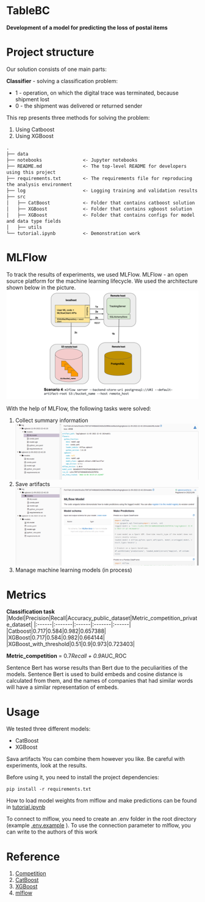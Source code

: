# TableBC
**Development of a model for predicting the loss of postal items**

# Project structure

Our solution consists of one main parts:

**Сlassifier** - solving a classification problem:
 - 1 - operation, on which the digital trace was terminated, because shipment lost
 - 0 - the shipment was delivered or returned sender

This rep presents three methods for solving the problem:
1. Using Catboost 
2. Using XGBoost

```
.
├── data
├── notebooks               <- Jupyter notebooks
├── README.md               <- The top-level README for developers using this project
├── requirements.txt        <- The requirements file for reproducing the analysis environment
├── log                     <- Logging training and validation results
├── src
│   ├── СatBoost            <- Folder that contains catboost solution
│   ├── XGBoost             <- Folder that contains xgboost solution
│   ├── XGBoost             <- Folder that contains configs for model and data type fields
│   ├── utils
└── tutorial.ipynb          <- Demonstration work
```

# MLFlow 
To track the results of experiments, we used MLFlow. MLFlow - an open source platform for the machine learning lifecycle. We used the architecture shown below in the picture. 
![Pipeline](./data/mlflow-arc.png)


With the help of MLFlow, the following tasks were solved:
1. Collect summary information
![summary information](./data/collecting_data.png)
2. Save artifacts
 ![summary information](./data/artifacts.png)
3. Manage machine learning models (in process)

# Metrics
**Classification task**
|Model|Precision|Recall|Accuracy_public_dataset|Metric_competition_private_dataset|
|:------|:-------|:------|:-------|:------|
|Catboost|0.717|0.584|0.982|0.657388|
|XGBoost|0.717|0.584|0.982|0.664144|
|XGBoost_with_threshold|0.51|0.9|0.973|0.723403|

**Metric_competition** = 0.7*Recall + 0.9*AUC_ROC

Sentence Bert has worse results than Bert due to the peculiarities of the models. Sentence Bert is used to build embeds and cosine distance is calculated from them, and the names of companies that had similar words will have a similar representation of embeds.
# Usage
We tested three different models:
- CatBoost
- XGBoost

Sava artifacts
You can combine them however you like. Be careful with experiments, look at the results.

Before using it, you need to install the project dependencies:
```
pip install -r requirements.txt 
```

How to load model weights from mlflow and make predictions can be found in [tutorial.ipynb](./tutorial.ipynb) 

To connect to mlflow, you need to create an .env folder in the root directory (example [.env.example](./.env.example) ). To use the connection parameter to mlflow, you can write to the authors of this work

# Reference 
1. [Competition](https://hacks-ai.ru/championships/758467)
2. [CatBoost](https://catboost.ai/)
3. [XGBoost](https://xgboost.readthedocs.io/en/stable/index.html)
4. [mlflow](https://mlflow.org/)

